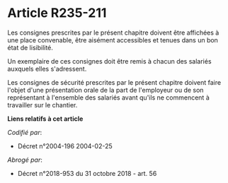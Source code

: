 # Article R235-211

Les consignes prescrites par le présent chapitre doivent être affichées à une place convenable, être aisément accessibles et
tenues dans un bon état de lisibilité.

Un exemplaire de ces consignes doit être remis à chacun des salariés auxquels elles s'adressent.

Les consignes de sécurité prescrites par le présent chapitre doivent faire l'objet d'une présentation orale de la part de
l'employeur ou de son représentant à l'ensemble des salariés avant qu'ils ne commencent à travailler sur le chantier.

**Liens relatifs à cet article**

_Codifié par_:

  - Décret n°2004-196 2004-02-25

_Abrogé par_:

  - Décret n°2018-953 du 31 octobre 2018 - art. 56
